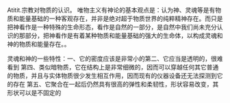 Atitit.宗教对物质的认识。
唯物主义有神论的基本观点是：认为神、灵魂等是有物质和能量基础的一种客观存在，并非是绝对超于物质世界的纯粹精神存在。而只是把神看作是一种特殊的生命形态，看作是自然的一部分，是自然中我们尚未充分认识的那部分，把神看作是有着某种物质和能量基础的强大的生命体，以构成灵魂和神的物质和能量存在。。


灵魂和神的一些特性：一、它的密度应该是非常小的第二、它应当是透明的，很难看到 第四、类似暗物质，它在结构上是非常细微的，因而可以穿越任何其它普通的物质，并且与实体物质很少发生相互作用，因而现有的仪器设备还无法探测到它的存在 第五、它聚合在一起后仍然具有很高的弹性和柔韧性，形状容易改变，其形状可以是不固定的
